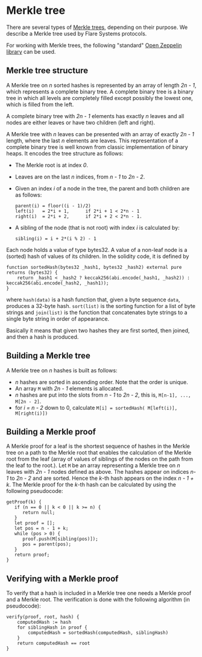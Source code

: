 # Merkle tree

There are several types of [Merkle trees](https://en.wikipedia.org/wiki/Merkle_tree), depending on their purpose.
We describe a Merkle tree used by Flare Systems protocols.

For working with Merkle trees, the following "standard" [Open Zeppelin library](https://github.com/OpenZeppelin/openzeppelin-contracts/blob/master/contracts/utils/cryptography/MerkleProof.sol) can be used.

## Merkle tree structure

A Merkle tree on _n_ sorted hashes is represented by an array of length _2n - 1_, which represents a complete binary tree.
A complete binary tree is a binary tree in which all levels are completely filled except possibly the lowest one, which is filled from the left.

A complete binary tree with _2n - 1_ elements has exactly _n_ leaves and all nodes are either leaves or have two children (left and right).

A Merkle tree with _n_ leaves can be presented with an array of exactly _2n - 1_ length, where the last _n_ elements are leaves.
This representation of a complete binary tree is well known from classic implementation of binary heaps.
It encodes the tree structure as follows:

- The Merkle root is at index _0_.
- Leaves are on the last _n_ indices, from _n - 1_ to _2n - 2_.
- Given an index _i_ of a node in the tree, the parent and both children are as follows:

  ```text
  parent(i) = floor((i - 1)/2)
  left(i)   = 2*i + 1,      if 2*i + 1 < 2*n - 1
  right(i)  = 2*i + 2,      if 2*i + 2 < 2*n - 1.
  ```

- A sibling of the node (that is not root) with index _i_ is calculated by:

  ```text
  sibling(i) = i + 2*(i % 2) - 1
  ```

Each node holds a value of type bytes32.
A value of a non-leaf node is a (sorted) hash of values of its children.
In the solidity code, it is defined by

```Solidity
function sortedHash(bytes32 _hash1, bytes32 _hash2) external pure returns (bytes32) {
    return _hash1 < _hash2 ? keccak256(abi.encode(_hash1, _hash2)) : keccak256(abi.encode(_hash2, _hash1));
}
```

where `hash(data)` is a hash function that, given a byte sequence `data`, produces a 32-byte hash. `sort(list)` is the sorting function for a list of byte strings and `join(list)` is the function that concatenates byte strings to a single byte string in order of appearance.

Basically it means that given two hashes they are first sorted, then joined, and then a hash is produced.

## Building a Merkle tree

A Merkle tree on _n_ hashes is built as follows:

- _n_ hashes are sorted in ascending order.
  Note that the order is unique.
- An array `M` with _2n - 1_ elements is allocated.
- _n_ hashes are put into the slots from _n - 1_ to _2n - 2_, this is, `M[n-1], ..., M[2n - 2]`.
- for _i = n - 2_ down to 0, calculate `M[i] = sortedHash( M[left(i)], M[right(i)])`

## Building a Merkle proof

A Merkle proof for a leaf is the shortest sequence of hashes in the Merkle tree on a path to the Merkle root that enables the calculation of the Merkle root from the leaf (array of values of siblings of the nodes on the path from the leaf to the root.).
Let `M` be an array representing a Merkle tree on _n_ leaves with _2n - 1_ nodes defined as above.
The hashes appear on indices _n-1_ to _2n - 2_ and are sorted.
Hence the _k_-th hash appears on the index _n - 1 + k_.
The Merkle proof for the _k_-th hash can be calculated by using the following pseudocode:

```text
getProof(k) {
   if (n == 0 || k < 0 || k >= n) {
      return null;
   }
   let proof = [];
   let pos = n - 1 + k;
   while (pos > 0) {
      proof.push(M[sibling(pos)]);
      pos = parent(pos);
   }
   return proof;
}
```

## Verifying with a Merkle proof

To verify that a hash is included in a Merkle tree one needs a Merkle proof and a Merkle root.
The verification is done with the following algorithm (in pseudocode):

```text
verify(proof, root, hash) {
    computedHash := hash
    for siblingHash in proof {
        computedHash = sortedHash(computedHash, siblingHash)
    }
    return computedHash == root
}
```
